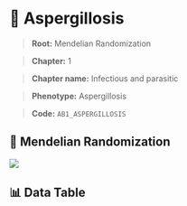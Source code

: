 # 🧪 Aspergillosis

> **Root:** Mendelian Randomization

> **Chapter:** 1  

> **Chapter name:** Infectious and parasitic

> **Phenotype:** Aspergillosis  

> **Code:** `AB1_ASPERGILLOSIS`

## 🧬 Mendelian Randomization  

<img src="/MR/Figures/Forward/AB1_ASPERGILLOSIS.png"/>

## 📊 Data Table

<CsvTableMRF src="/MR/Data/Forward/AB1_ASPERGILLOSIS.csv"/>
